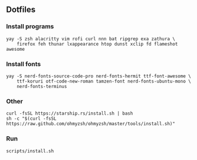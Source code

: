 ## Dotfiles

### Install programs
```
yay -S zsh alacritty vim rofi curl nnn bat ripgrep exa zathura \
    firefox feh thunar lxappearance htop dunst xclip fd flameshot awesome
```

### Install fonts
```
yay -S nerd-fonts-source-code-pro nerd-fonts-hermit ttf-font-awesome \
    ttf-koruri otf-code-new-roman tamzen-font nerd-fonts-ubuntu-mono \
    nerd-fonts-terminus
```

### Other
```
curl -fsSL https://starship.rs/install.sh | bash
sh -c "$(curl -fsSL https://raw.github.com/ohmyzsh/ohmyzsh/master/tools/install.sh)"
```

### Run
`scripts/install.sh`

